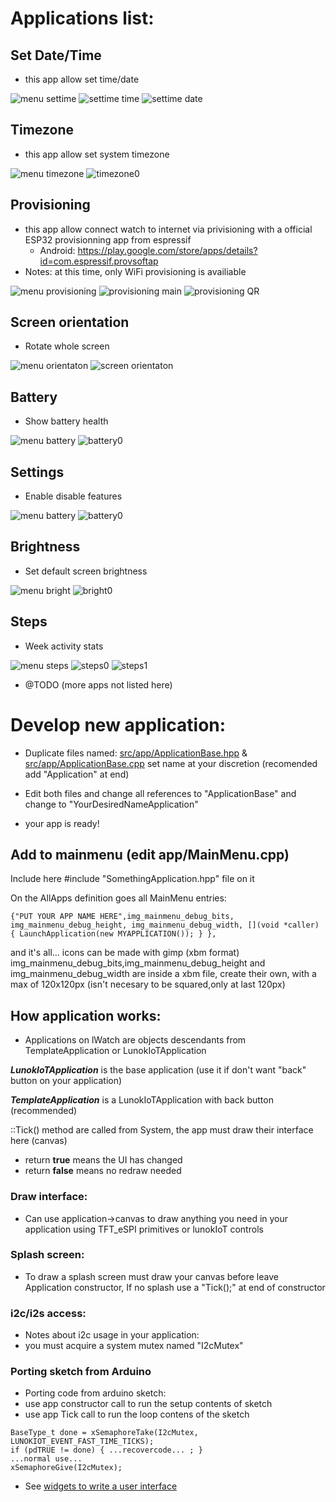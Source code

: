 # Applications list:

## Set Date/Time
 * this app allow set time/date

![menu settime](../../doc/img_menu_settime.png)
![settime time](../../doc/img_settime_0.png)
![settime date](../../doc/img_settime_1.png)

## Timezone
 * this app allow set system timezone

![menu timezone](../../doc/img_menu_timezone.png)
![timezone0](../../doc/img_timezone0.png)

## Provisioning
 * this app allow connect watch to internet via privisioning with a official ESP32 provisionning app from espressif
   * Android: https://play.google.com/store/apps/details?id=com.espressif.provsoftap 
 * Notes: at this time, only WiFi provisioning is availiable

![menu provisioning](../../doc/mainmenu_provisioning.png)
![provisioning main](../../doc/img_provisioning0.png)
![provisioning QR](../../doc/img_provisioning1.png)

## Screen orientation
 * Rotate whole screen

![menu orientaton](../../doc/img_menu_screenrotation.png)
![screen orientaton](../../doc/img_screenrotation0.png)

## Battery
 * Show battery health

![menu battery](../../doc/img_menu_battery.png)
![battery0](../../doc/battery.png)


## Settings
 * Enable disable features

![menu battery](../../doc/img_menu_settings.png)
![battery0](../../doc/img_settings0.png)

## Brightness
 * Set default screen brightness

![menu bright](../../doc/img_mainmenu_brightness.png)
![bright0](../../doc/img_bright0.png)


## Steps
 * Week activity stats 

![menu steps](../../doc/img_mainmenu_steps.png)
![steps0](../../doc/img_steps0.png)
![steps1](../../doc/img_steps1.png)

* @TODO (more apps not listed here)

# Develop new application:

 * Duplicate files named:
  [src/app/ApplicationBase.hpp](ApplicationBase.hpp) & [src/app/ApplicationBase.cpp](ApplicationBase.cpp) set name at your discretion (recomended add "Application" at end)

 * Edit both files and change all references to "ApplicationBase" and change to "YourDesiredNameApplication"

 * your app is ready!
 
 ## Add to mainmenu (edit app/MainMenu.cpp)

 Include here #include "SomethingApplication.hpp" file on it

On the AllApps definition goes all MainMenu entries:

```{"PUT YOUR APP NAME HERE",img_mainmenu_debug_bits, img_mainmenu_debug_height, img_mainmenu_debug_width, [](void *caller) { LaunchApplication(new MYAPPLICATION()); } },```

and it's all... icons can be made with gimp (xbm format) img_mainmenu_debug_bits,img_mainmenu_debug_height and img_mainmenu_debug_width are inside a xbm file, create their own, with a max of 120x120px (isn't necesary to be squared,only at last 120px)

## How application works:

 * Applications on lWatch are objects descendants from TemplateApplication or LunokIoTApplication

 ***LunokIoTApplication*** is the base application (use it if don't want "back" button on your application)

 ***TemplateApplication*** is a LunokIoTApplication with back button (recommended)

::Tick() method are called from System, the app must draw their interface here (canvas)
  * return **true** means the UI has changed
  * return **false** means no redraw needed

### Draw interface:
  * Can use application->canvas to draw anything you need in your application using TFT_eSPI primitives or lunokIoT controls

### Splash screen:
 * To draw a splash screen must draw your canvas before leave Application constructor, If no splash use a "Tick();" at end of constructor

### i2c/i2s access:
 * Notes about i2c usage in your application:
  * you must acquire a system mutex named "I2cMutex"
### Porting sketch from Arduino
 * Porting code from arduino sketch:
  * use app constructor call to run the setup contents of sketch
  * use app Tick call to run the loop contens of the sketch

```
BaseType_t done = xSemaphoreTake(I2cMutex, LUNOKIOT_EVENT_FAST_TIME_TICKS);
if (pdTRUE != done) { ...recovercode... ; }
...normal use...
xSemaphoreGive(I2cMutex);
```

 * See [widgets to write a user interface](../UI/widgets/README.md)
